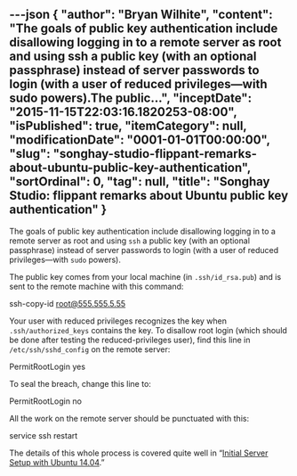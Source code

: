 ---json
{
  "author": "Bryan Wilhite",
  "content": "The goals of public key authentication include disallowing logging in to a remote server as root and using ssh a public key (with an optional passphrase) instead of server passwords to login (with a user of reduced privileges—with sudo powers).The public...",
  "inceptDate": "2015-11-15T22:03:16.1820253-08:00",
  "isPublished": true,
  "itemCategory": null,
  "modificationDate": "0001-01-01T00:00:00",
  "slug": "songhay-studio-flippant-remarks-about-ubuntu-public-key-authentication",
  "sortOrdinal": 0,
  "tag": null,
  "title": "Songhay Studio: flippant remarks about Ubuntu public key authentication"
}
---

The goals of public key authentication include disallowing logging in to a remote server as root and using `ssh` a public key (with an optional passphrase) instead of server passwords to login (with a user of reduced privileges—with `sudo` powers).

The public key comes from your local machine (in `.ssh/id_rsa.pub`) and is sent to the remote machine with this command:


ssh-copy-id root@555.555.5.55
    

Your user with reduced privileges recognizes the key when `.ssh/authorized_keys` contains the key. To disallow root login (which should be done after testing the reduced-privileges user), find this line in `/etc/ssh/sshd_config` on the remote server:


PermitRootLogin yes
    

To seal the breach, change this line to:


PermitRootLogin no
    

All the work on the remote server should be punctuated with this:


service ssh restart
    

The details of this whole process is covered quite well in “[Initial Server Setup with Ubuntu 14.04](https://www.digitalocean.com/community/tutorials/initial-server-setup-with-ubuntu-14-04).”
